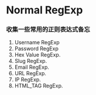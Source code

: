 # Normal RegExp
### 收集一些常用的正则表达式备忘

1. Username RegExp
2. Password RegExp
3. Hex Value RegExp.
4. Slug RegExp.
5. Email RegExp.
6. URL RegExp.
7. IP RegExp.
8. HTML_TAG RegExp.

